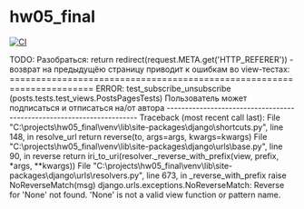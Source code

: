 # hw05_final

[![CI](https://github.com/yandex-praktikum/hw05_final/actions/workflows/python-app.yml/badge.svg?branch=master)](https://github.com/yandex-praktikum/hw05_final/actions/workflows/python-app.yml)


TODO:
    Разобраться: return redirect(request.META.get('HTTP_REFERER')) - возврат на предыдущёю страницу приводит к ошибкам во view-тестах:
        ======================================================================
        ERROR: test_subscribe_unsubscribe (posts.tests.test_views.PostsPagesTests)
        Пользователь может подписаться и отписаться на/от автора
        ----------------------------------------------------------------------
        Traceback (most recent call last):
        File "C:\projects\hw05_final\venv\lib\site-packages\django\shortcuts.py", line 148, in resolve_url
            return reverse(to, args=args, kwargs=kwargs)
        File "C:\projects\hw05_final\venv\lib\site-packages\django\urls\base.py", line 90, in reverse
            return iri_to_uri(resolver._reverse_with_prefix(view, prefix, *args, **kwargs))
        File "C:\projects\hw05_final\venv\lib\site-packages\django\urls\resolvers.py", line 673, in _reverse_with_prefix
            raise NoReverseMatch(msg)
        django.urls.exceptions.NoReverseMatch: Reverse for 'None' not found. 'None' is not a valid view function or pattern name.
